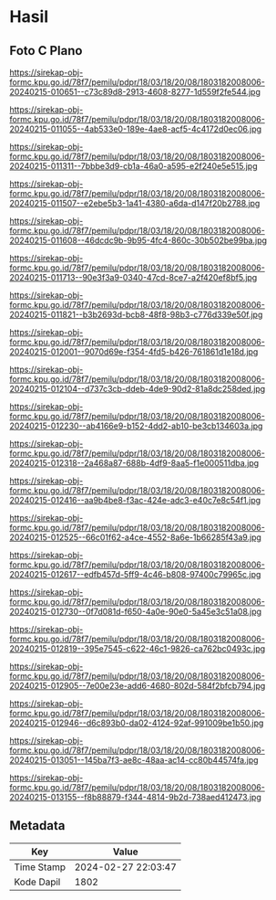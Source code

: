 # Hasil

## Foto C Plano

https://sirekap-obj-formc.kpu.go.id/78f7/pemilu/pdpr/18/03/18/20/08/1803182008006-20240215-010651--c73c89d8-2913-4608-8277-1d559f2fe544.jpg

https://sirekap-obj-formc.kpu.go.id/78f7/pemilu/pdpr/18/03/18/20/08/1803182008006-20240215-011055--4ab533e0-189e-4ae8-acf5-4c4172d0ec06.jpg

https://sirekap-obj-formc.kpu.go.id/78f7/pemilu/pdpr/18/03/18/20/08/1803182008006-20240215-011311--7bbbe3d9-cb1a-46a0-a595-e2f240e5e515.jpg

https://sirekap-obj-formc.kpu.go.id/78f7/pemilu/pdpr/18/03/18/20/08/1803182008006-20240215-011507--e2ebe5b3-1a41-4380-a6da-d147f20b2788.jpg

https://sirekap-obj-formc.kpu.go.id/78f7/pemilu/pdpr/18/03/18/20/08/1803182008006-20240215-011608--46dcdc9b-9b95-4fc4-860c-30b502be99ba.jpg

https://sirekap-obj-formc.kpu.go.id/78f7/pemilu/pdpr/18/03/18/20/08/1803182008006-20240215-011713--90e3f3a9-0340-47cd-8ce7-a2f420ef8bf5.jpg

https://sirekap-obj-formc.kpu.go.id/78f7/pemilu/pdpr/18/03/18/20/08/1803182008006-20240215-011821--b3b2693d-bcb8-48f8-98b3-c776d339e50f.jpg

https://sirekap-obj-formc.kpu.go.id/78f7/pemilu/pdpr/18/03/18/20/08/1803182008006-20240215-012001--9070d69e-f354-4fd5-b426-761861d1e18d.jpg

https://sirekap-obj-formc.kpu.go.id/78f7/pemilu/pdpr/18/03/18/20/08/1803182008006-20240215-012104--d737c3cb-ddeb-4de9-90d2-81a8dc258ded.jpg

https://sirekap-obj-formc.kpu.go.id/78f7/pemilu/pdpr/18/03/18/20/08/1803182008006-20240215-012230--ab4166e9-b152-4dd2-ab10-be3cb134603a.jpg

https://sirekap-obj-formc.kpu.go.id/78f7/pemilu/pdpr/18/03/18/20/08/1803182008006-20240215-012318--2a468a87-688b-4df9-8aa5-f1e000511dba.jpg

https://sirekap-obj-formc.kpu.go.id/78f7/pemilu/pdpr/18/03/18/20/08/1803182008006-20240215-012416--aa9b4be8-f3ac-424e-adc3-e40c7e8c54f1.jpg

https://sirekap-obj-formc.kpu.go.id/78f7/pemilu/pdpr/18/03/18/20/08/1803182008006-20240215-012525--66c01f62-a4ce-4552-8a6e-1b66285f43a9.jpg

https://sirekap-obj-formc.kpu.go.id/78f7/pemilu/pdpr/18/03/18/20/08/1803182008006-20240215-012617--edfb457d-5ff9-4c46-b808-97400c79965c.jpg

https://sirekap-obj-formc.kpu.go.id/78f7/pemilu/pdpr/18/03/18/20/08/1803182008006-20240215-012730--0f7d081d-f650-4a0e-90e0-5a45e3c51a08.jpg

https://sirekap-obj-formc.kpu.go.id/78f7/pemilu/pdpr/18/03/18/20/08/1803182008006-20240215-012819--395e7545-c622-46c1-9826-ca762bc0493c.jpg

https://sirekap-obj-formc.kpu.go.id/78f7/pemilu/pdpr/18/03/18/20/08/1803182008006-20240215-012905--7e00e23e-add6-4680-802d-584f2bfcb794.jpg

https://sirekap-obj-formc.kpu.go.id/78f7/pemilu/pdpr/18/03/18/20/08/1803182008006-20240215-012946--d6c893b0-da02-4124-92af-991009be1b50.jpg

https://sirekap-obj-formc.kpu.go.id/78f7/pemilu/pdpr/18/03/18/20/08/1803182008006-20240215-013051--145ba7f3-ae8c-48aa-ac14-cc80b44574fa.jpg

https://sirekap-obj-formc.kpu.go.id/78f7/pemilu/pdpr/18/03/18/20/08/1803182008006-20240215-013155--f8b88879-f344-4814-9b2d-738aed412473.jpg


## Metadata

| Key        | Value               |
| ---------- | ------------------- |
| Time Stamp | 2024-02-27 22:03:47 |
| Kode Dapil | 1802                |



